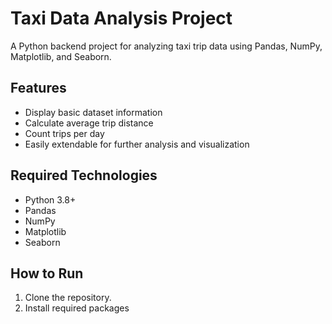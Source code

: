 # Taxi Data Analysis Project

A Python backend project for analyzing taxi trip data using Pandas, NumPy, Matplotlib, and Seaborn.

## Features
- Display basic dataset information
- Calculate average trip distance
- Count trips per day
- Easily extendable for further analysis and visualization

## Required Technologies
- Python 3.8+
- Pandas
- NumPy
- Matplotlib
- Seaborn

## How to Run
1. Clone the repository.
2. Install required packages
